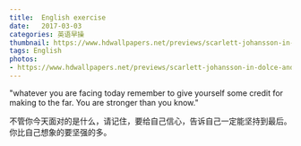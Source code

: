 ```yaml
---
title:  English exercise
date:   2017-03-03
categories: 英语早操
thumbnail: https://www.hdwallpapers.net/previews/scarlett-johansson-in-dolce-and-gabbana-advert-884.jpg
tags: English
photos:
- https://www.hdwallpapers.net/previews/scarlett-johansson-in-dolce-and-gabbana-advert-884.jpg
---
```


"whatever you are facing today remember to give yourself some credit for making to the far. You are stronger than you know."
<p>不管你今天面对的是什么，请记住，要给自己信心，告诉自己一定能坚持到最后。你比自己想象的要坚强的多。</p>
